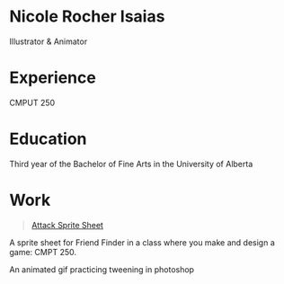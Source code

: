 # Nicole Rocher Isaias
Illustrator & Animator

# Experience
CMPUT 250

# Education
Third year of the Bachelor of Fine Arts in the University of Alberta

# Work
<blockquote class="imgur-embed-pub" lang="en" data-id="a/lAGvs1c"  ><a href="//imgur.com/a/lAGvs1c">Attack Sprite Sheet</a></blockquote><script async src="//s.imgur.com/min/embed.js" charset="utf-8"></script>
A sprite sheet for Friend Finder in a class where you make and design a game: CMPT 250.
<blockquote class="imgur-embed-pub" lang="en" data-id="a/NFpbDlD"  ><a href="//imgur.com/a/NFpbDlD"></a></blockquote><script async src="//s.imgur.com/min/embed.js" charset="utf-8"></script>
An animated gif practicing tweening in photoshop
